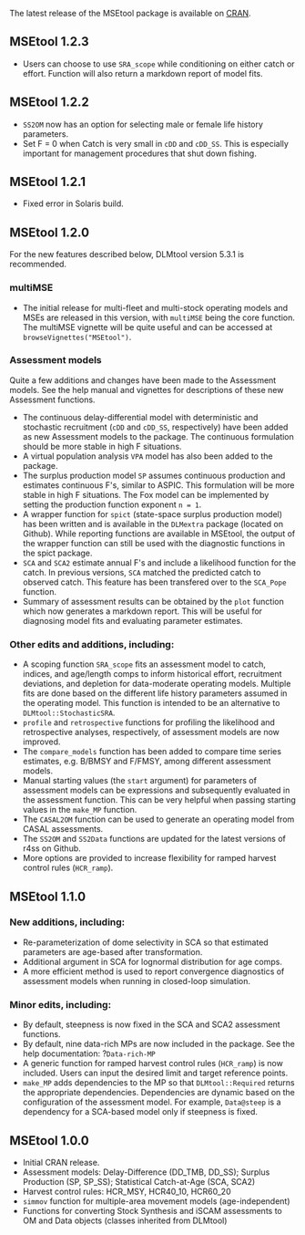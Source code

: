 The latest release of the MSEtool package is available on [CRAN](https://CRAN.R-project.org/package=MSEtool).

## MSEtool 1.2.3
- Users can choose to use `SRA_scope` while conditioning on either catch or effort. Function will also return a markdown report of model fits.

## MSEtool 1.2.2
- `SS2OM` now has an option for selecting male or female life history parameters.
- Set F = 0 when Catch is very small in `cDD` and `cDD_SS`. This is especially important for management procedures that shut down fishing.

## MSEtool 1.2.1
- Fixed error in Solaris build.

## MSEtool 1.2.0
For the new features described below, DLMtool version 5.3.1 is recommended.

### multiMSE
- The initial release for multi-fleet and multi-stock operating models and MSEs are released in this version, with `multiMSE` being the core function. The multiMSE vignette will be quite useful and can be accessed at `browseVignettes("MSEtool")`.

### Assessment models
Quite a few additions and changes have been made to the Assessment models. See the help manual and vignettes for descriptions of these new Assessment functions.

- The continuous delay-differential model with deterministic and stochastic recruitment (`cDD` and `cDD_SS`, respectively) have been added as new Assessment models to the package. The continuous formulation should be more stable in high F situations.
- A virtual population analysis `VPA` model has also been added to the package.
- The surplus production model `SP` assumes continuous production and estimates continuous F's, similar to ASPIC. This formulation will be more stable in high F situations. The Fox model can be implemented by setting the production function exponent `n = 1`.
- A wrapper function for `spict` (state-space surplus production model) has been written and is available in the `DLMextra` package (located on Github). While reporting functions are available in MSEtool, the output of the wrapper function can still be used with the diagnostic functions in the spict package.
- `SCA` and `SCA2` estimate annual F's and include a likelihood function for the catch. In previous versions, `SCA` matched the predicted catch to observed catch. This feature has been transfered over to the `SCA_Pope` function.
- Summary of assessment results can be obtained by the `plot` function which now generates a markdown report. This will be useful for diagnosing model fits and evaluating parameter estimates.

### Other edits and additions, including:
- A scoping function `SRA_scope` fits an assessment model to catch, indices, and age/length comps to inform historical effort, recruitment deviations, and depletion for data-moderate operating models. Multiple fits are done based on the different life history parameters assumed in the operating model. This function is intended to be an alternative to `DLMtool::StochasticSRA`.
- `profile` and `retrospective` functions for profiling the likelihood and retrospective analyses, respectively, of assessment models are now improved.
- The `compare_models` function has been added to compare time series estimates, e.g. B/BMSY and F/FMSY, among different assessment models.
- Manual starting values (the `start` argument) for parameters of assessment models can be expressions and subsequently evaluated in the assessment function. This can be very helpful when passing starting values in the `make_MP` function.
- The `CASAL2OM` function can be used to generate an operating model from CASAL assessments.
- The `SS2OM` and `SS2Data` functions are updated for the latest versions of r4ss on Github.
- More options are provided to increase flexibility for ramped harvest control rules (`HCR_ramp`).


## MSEtool 1.1.0

### New additions, including:
- Re-parameterization of dome selectivity in SCA so that estimated parameters are age-based after transformation.
- Additional argument in SCA for lognormal distribution for age comps.
- A more efficient method is used to report convergence diagnostics of assessment models when running in closed-loop simulation.

### Minor edits, including:
- By default, steepness is now fixed in the SCA and SCA2 assessment functions.
- By default, nine data-rich MPs are now included in the package. See the help documentation: ?`Data-rich-MP`
- A generic function for ramped harvest control rules (`HCR_ramp`) is now included. Users can input the desired limit and target reference points.
- `make_MP` adds dependencies to the MP so that `DLMtool::Required` returns the appropriate dependencies. Dependencies are dynamic based on the configuration of the assessment model. For example, `Data@steep` is a dependency for a SCA-based model only if steepness is fixed.


## MSEtool 1.0.0

- Initial CRAN release.
- Assessment models: Delay-Difference (DD_TMB, DD_SS); Surplus Production (SP, SP_SS); Statistical Catch-at-Age (SCA, SCA2)
- Harvest control rules: HCR_MSY, HCR40_10, HCR60_20
- `simmov` function for multiple-area movement models (age-independent)
- Functions for converting Stock Synthesis and iSCAM assessments to OM and Data objects (classes inherited from DLMtool)
